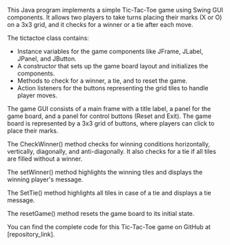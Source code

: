 This Java program implements a simple Tic-Tac-Toe game using Swing GUI components. It allows two players to take turns placing their marks (X or O) on a 3x3 grid, and it checks for a winner or a tie after each move.

The tictactoe class contains:

- Instance variables for the game components like JFrame, JLabel, JPanel, and JButton.
- A constructor that sets up the game board layout and initializes the components.
- Methods to check for a winner, a tie, and to reset the game.
- Action listeners for the buttons representing the grid tiles to handle player moves.

The game GUI consists of a main frame with a title label, a panel for the game board, and a panel for control buttons (Reset and Exit). The game board is represented by a 3x3 grid of buttons, where players can click to place their marks.

The CheckWinner() method checks for winning conditions horizontally, vertically, diagonally, and anti-diagonally. It also checks for a tie if all tiles are filled without a winner.

The setWinner() method highlights the winning tiles and displays the winning player's message.

The SetTie() method highlights all tiles in case of a tie and displays a tie message.

The resetGame() method resets the game board to its initial state.

You can find the complete code for this Tic-Tac-Toe game on GitHub at [repository_link].
